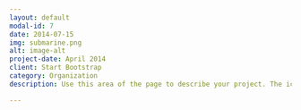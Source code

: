 ```yaml
---
layout: default
modal-id: 7
date: 2014-07-15
img: submarine.png
alt: image-alt
project-date: April 2014
client: Start Bootstrap
category: Organization
description: Use this area of the page to describe your project. The icon above is part of a free icon set by <a href="https://sellfy.com/p/8Q9P/jV3VZ/">Flat Icons</a>. On their website, you can download their free set with 16 icons, or you can purchase the entire set with 146 icons for only $12!

---
```

